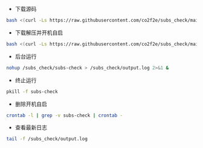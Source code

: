 * 下载源码
```bash
bash <(curl -Ls https://raw.githubusercontent.com/co2f2e/subs_check/main/bash/download_source.sh)
```
* 下载解压并开机自启
```bash
bash <(curl -Ls https://raw.githubusercontent.com/co2f2e/subs_check/main/bash/download.sh)
```
* 后台运行
```bash
nohup /subs_check/subs-check > /subs_check/output.log 2>&1 &
```
* 终止运行
```bash
pkill -f subs-check 
```
* 删除开机自启
```bash
crontab -l | grep -v subs-check | crontab -
```
* 查看最新日志
```bash
tail -f /subs_check/output.log
```


